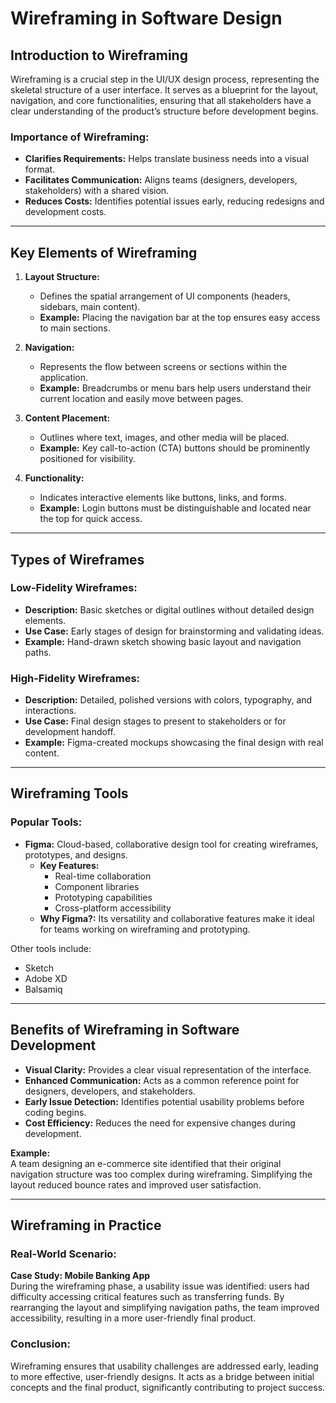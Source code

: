 # **Wireframing in Software Design**

## **Introduction to Wireframing**

Wireframing is a crucial step in the UI/UX design process, representing the skeletal structure of a user interface. It serves as a blueprint for the layout, navigation, and core functionalities, ensuring that all stakeholders have a clear understanding of the product’s structure before development begins.

### **Importance of Wireframing:**

- **Clarifies Requirements:** Helps translate business needs into a visual format.
- **Facilitates Communication:** Aligns teams (designers, developers, stakeholders) with a shared vision.
- **Reduces Costs:** Identifies potential issues early, reducing redesigns and development costs.

---

## **Key Elements of Wireframing**

1. **Layout Structure:**

   - Defines the spatial arrangement of UI components (headers, sidebars, main content).
   - **Example:** Placing the navigation bar at the top ensures easy access to main sections.

2. **Navigation:**

   - Represents the flow between screens or sections within the application.
   - **Example:** Breadcrumbs or menu bars help users understand their current location and easily move between pages.

3. **Content Placement:**

   - Outlines where text, images, and other media will be placed.
   - **Example:** Key call-to-action (CTA) buttons should be prominently positioned for visibility.

4. **Functionality:**
   - Indicates interactive elements like buttons, links, and forms.
   - **Example:** Login buttons must be distinguishable and located near the top for quick access.

---

## **Types of Wireframes**

### **Low-Fidelity Wireframes:**

- **Description:** Basic sketches or digital outlines without detailed design elements.
- **Use Case:** Early stages of design for brainstorming and validating ideas.
- **Example:** Hand-drawn sketch showing basic layout and navigation paths.

### **High-Fidelity Wireframes:**

- **Description:** Detailed, polished versions with colors, typography, and interactions.
- **Use Case:** Final design stages to present to stakeholders or for development handoff.
- **Example:** Figma-created mockups showcasing the final design with real content.

---

## **Wireframing Tools**

### **Popular Tools:**

- **Figma:** Cloud-based, collaborative design tool for creating wireframes, prototypes, and designs.
  - **Key Features:**
    - Real-time collaboration
    - Component libraries
    - Prototyping capabilities
    - Cross-platform accessibility
  - **Why Figma?:** Its versatility and collaborative features make it ideal for teams working on wireframing and prototyping.

Other tools include:

- Sketch
- Adobe XD
- Balsamiq

---

## **Benefits of Wireframing in Software Development**

- **Visual Clarity:** Provides a clear visual representation of the interface.
- **Enhanced Communication:** Acts as a common reference point for designers, developers, and stakeholders.
- **Early Issue Detection:** Identifies potential usability problems before coding begins.
- **Cost Efficiency:** Reduces the need for expensive changes during development.

**Example:**  
A team designing an e-commerce site identified that their original navigation structure was too complex during wireframing. Simplifying the layout reduced bounce rates and improved user satisfaction.

---

## **Wireframing in Practice**

### **Real-World Scenario:**

**Case Study: Mobile Banking App**  
During the wireframing phase, a usability issue was identified: users had difficulty accessing critical features such as transferring funds. By rearranging the layout and simplifying navigation paths, the team improved accessibility, resulting in a more user-friendly final product.

### **Conclusion:**

Wireframing ensures that usability challenges are addressed early, leading to more effective, user-friendly designs. It acts as a bridge between initial concepts and the final product, significantly contributing to project success.
